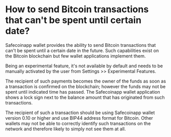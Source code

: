# How to send Bitcoin transactions that can't be spent until certain date?

Safecoinapp wallet provides the ability to send Bitcoin transactions that can't be spent until a certain date in the future. Such capabilities exist on the Bitcoin blockchain but few wallet applications implement them.

Being an experimental feature, it's not available by default and needs to be manually activated by the user from Settings >> Experimental Features.

The recipient of such payments becomes the owner of the funds as soon as a transaction is confirmed on the blockchain; however the funds may not be spent until indicated time has passed. The Safecoinapp wallet application shows a lock sign next to the balance amount that has originated from such transactions.

The recipient of such a transaction should be using Safecoinapp wallet version 0.10 or higher and use BIP44 address format for Bitcoin. Other wallets may not be able to correctly identify such transactions on the network and therefore likely to simply not see them at all.

